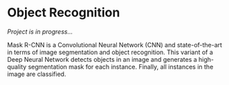 # Object Recognition
<em>Project is in progress...</em>

Mask R-CNN is a Convolutional Neural Network (CNN) and state-of-the-art in terms of image segmentation and object recognition. This variant of a Deep Neural Network detects objects in an image and generates a high-quality segmentation mask for each instance. Finally, all instances in the image are classified.